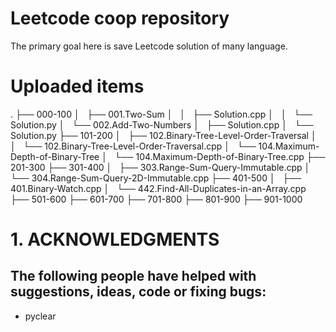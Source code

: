 # Leetcode coop repository
The primary goal here is save Leetcode solution of many language.

# Uploaded items

.
├── 000-100
│   ├── 001.Two-Sum
│   │   ├── Solution.cpp
│   │   └── Solution.py
│   └── 002.Add-Two-Numbers
│       ├── Solution.cpp
│       └── Solution.py
├── 101-200
│   ├── 102.Binary-Tree-Level-Order-Traversal
│   │   └── 102.Binary-Tree-Level-Order-Traversal.cpp
│   └── 104.Maximum-Depth-of-Binary-Tree
│       └── 104.Maximum-Depth-of-Binary-Tree.cpp
├── 201-300
├── 301-400
│   ├── 303.Range-Sum-Query-Immutable.cpp
│   └── 304.Range-Sum-Query-2D-Immutable.cpp
├── 401-500
│   ├── 401.Binary-Watch.cpp
│   └── 442.Find-All-Duplicates-in-an-Array.cpp
├── 501-600
├── 601-700
├── 701-800
├── 801-900
├── 901-1000

# 1. ACKNOWLEDGMENTS
The following people have helped with suggestions, ideas, code or fixing bugs:
----

+ pyclear
